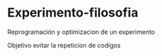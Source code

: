 # Experimento-filosofia
Reprogramación y optimizacion de un experimento

Objetivo evitar la repeticion de codigos 
